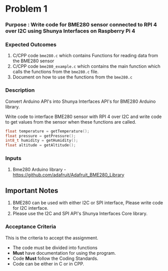 # Problem 1

### Purpose : Write code for BME280 sensor connected to RPI 4 over I2C using Shunya Interfaces on Raspberry Pi 4

### Expected Outcomes
1. C/CPP code `bme280.c` which contains Functions for reading data from the BME280 sensor
1. C/CPP code `bme280_example.c` which contains the main function which calls the functions from the `bme280.c` file.
1. Document on how to use the functions from the `bme280.c`

### Description

Convert Arduino API's into Shunya Interfaces API's for BME280 Arduino library. 

Write code to interface BME280 sensor with RPI 4 over I2C and write code to get values from the sensor when these functions are called.

```c
float temperature = getTemperature();
float pressure = getPressure();
int8_t humidity = getHumidity();
float altitude = getAltitude();
```

### Inputs 
1. Bme280 Arduino library - https://github.com/adafruit/Adafruit_BME280_Library

## Important Notes 
1. BME280 can be used with either I2C or SPI interface, Please write code for I2C interface.
1. Please use the I2C and SPI API's Shunya Interfaces Core library.


### Acceptance Criteria 
This is the criteria to accept the assignment.
- The code must be divided into functions 
- **Must** have documentation for using the program.
- Code **Must** follow the Coding Standards.
- Code can be either in C or in CPP.
